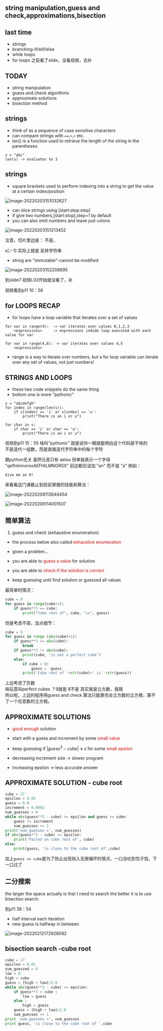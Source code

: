 ## string manipulation,guess and check,approximations,bisection  
## last time
* strings
* branching-if/elif/else
* while loops
* for loops
之前看了slide，没看视频，去补

## TODAY
* string manipulation
* guess and check algorithms
* approximate solutions
* bisection method  

## strings
* think of as a sequence of case sensitive characters
* can compare strings with `==`,`>`,`<` etc.
* len() is a function used to retrieve the length of the string in the parentheses

```
s = "abc"
len(s) -> evaluates to 3
```

## strings
* square brackets used to perform indexing into a string to get the value at a certain index/position

![image-20220203151032627](https://raw.githubusercontent.com/lunnche/picgo-image/main/image-20220203151032627.png)

* can slice strings using [start:stop:step]
* if give two numbers,[start:stop],step=1 by default
* you can also omit numbers and leave just colons

![image-20220203151213452](https://raw.githubusercontent.com/lunnche/picgo-image/main/image-20220203151213452.png)

注意，切片里边是： 不是，

s[::-1] 实际上就是 反转字符串

* string are "immutable"-cannot be modified

![image-20220203152206695](https://raw.githubusercontent.com/lunnche/picgo-image/main/image-20220203152206695.png)

到silde7 视频L02开始就没看了，补

视频看到p11  10：56

## for LOOPS RECAP  
* for loops have a loop variable that iterates over a set of values

```
for var in range(4):  -> var iterates over values 0,1,2,3
    <expressions>     -> expressions indide loop executed with each value for var

for var in range(4,6): -> var iterates over values 4,5
    <expressions>  
```

* range is a way to iterate over numbers, but a for loop variable can iterate over any set of values, not just numbers!

## STRINGS AND LOOPS
* these two code snippets do the same thing
* bottom one is more "pythonic"

```
s = "abcdefgh"
for index in range(len(s)):
    if s[index] == 'i' or s[index] == 'u':
        print("There is an i or u")  

for char in s:
    if char == 'i' or char == 'u':
        print("There is an i or u")
```

视频到p11   15：55
啥叫"pythonic" 就是说你一眼就能明白这个代码是干啥的  
不是迭代一组数，而是直接迭代字符串中的每个字符  

跟python无关 虽然元音只有 aeiou  但单独表示一个字母
"qefhilmnorsxAEFHILMNORSX" 前边都应该加 "an" 而不是 "a"
例如：
```
Give me an R!
```

来看看这门课截止到目前掌握的技能和算法：


![image-20220206113649454](https://raw.githubusercontent.com/lunnche/picgo-image/main/image-20220206113649454.png)

![image-20220206114001507](https://raw.githubusercontent.com/lunnche/picgo-image/main/image-20220206114001507.png)

## 简单算法
1. guess and check (exhaustive enumeration)  
* the process below also called <font color="red">exhaustive enumeration</font>  

* given a problem...
* you are able to <font color="red">guess a value</font> for solution
* you are able to <font color="red">check if the solution is correct</font>
* keep guessing until find solution or guessed all values

最简单的情况：
```python
cube = 8
for guess in range(cube+1):
    if guess**3 == cube:
        print("Cube root of", cube, "is", guess)
```

但是考虑不周，加点细节：
```python
cube = 8
for guess in range (abs(cube)+1):
    if guess**3 >= abs(cube):
        break
    if guess**3 != abs(cube):
        print(cube, 'is not a perfect cube')
    else:
        if cube < 0:
            guess = -guess
        print('Cube root of '+str(cube)+' is '+str(guess))
```

上边考虑了负数  
啥玩意叫perfect cubes ？9就是 8不是 其实就是立方数，我猜  
所以呢，上边的程序用guess and check 算法只能算完全立方数的立方根，算不了一个任意数的立方根。  

## APPROXIMATE SOLUTIONS  
* <font color="red">good enough</font> solution
* start with a guess and increment by some <font color="red">small value</font>
* keep guessing if $\left |guess^3 - cube\right | \geqslant \epsilon$ for some <font color="red">small epsilon</font>  


* decreasing increment size -> slower program
* increasing epsilon   -> less accurate answer  

## APPROXIMATE SOLUTION - cube root 
```python
cube = 27
epsilon = 0.01
guess = 0.0
increment = 0.0001
num_guesses = 0
while abs(guess**3 - cube) >= epsilon and guess <= cube:
    guess += increment
    num_guesses += 1
print('num_guesses =', num_guesses)
if abs(guess**3 - cube) >= epsilon:
    print('Failed on cube root of', cube)
else:
    print(guess, 'is close to the cube root of',cube)
```

加上`guess <= cube`是为了防止出现陷入无限循环的情况，一口没吃到包子馅，下一口过了

## 二分搜索
the larger the space actually is that I need to search the better it is to use bisection search.  

到p11 39：54

* half interval each iteration  
* new guess is halfway in between

![image-20220212172928082](https://raw.githubusercontent.com/lunnche/picgo-image/main/image-20220212172928082.png)

## bisection search -cube root  
```python
cube = 27
epsilon = 0.01
num_guessed = 0
low = 0
high = cube
guess = (high + low)/2.0  
while abs(guess**3 - cube) >= epsilon:
    if guess**3 < cube :
        low = guess  
    else :
        high = guess
    guess = (high + low)/2.0
    num_guesses += 1
print 'num_guesses =', num_guesses
print guess, 'is close to the cube root of ',cube
```


